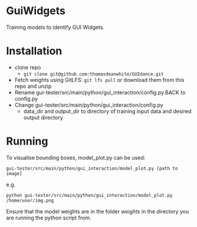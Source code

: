 # GuiWidgets #
Training models to identify GUI Widgets.

# Installation #

- clone repo
  - `git clone git@github.com:thomasdeanwhite/GUIdance.git`
- Fetch weights using GitLFS: `git lfs pull` or download them from this repo and unzip
- Rename gui-tester/src/main/python/gui_interaction/config.py.BACK to config.py
- Change gui-tester/src/main/python/gui_interaction/config.py
  -  data_dir and output_dir to directory of training input data and desired output directory

# Running #

To visualise bounding boxes, model_plot.py can be used:
```
gui-tester/src/main/python/gui_interaction/model_plot.py [path to image]
```
e.g.
```
python gui-tester/src/main/python/gui_interaction/model_plot.py /home/user/img.png
```

Ensure that the model weights are in the folder _weights_ in the directory you are running the python script from.
